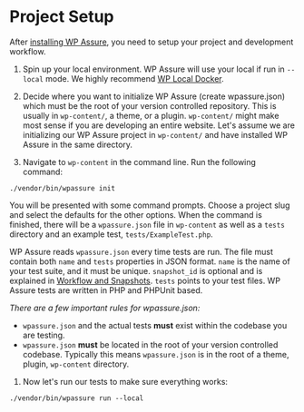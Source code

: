 # Project Setup

After [installing WP Assure](https://wpassure.readthedocs.io/en/latest/install/), you need to setup your project and development workflow.

1. Spin up your local environment. WP Assure will use your local if run in `--local` mode. We highly recommend [WP Local Docker](https://github.com/10up/wp-local-docker).
  
1. Decide where you want to initialize WP Assure (create wpassure.json) which must be the root of your version controlled repository. This is usually in `wp-content/`, a theme, or a plugin. `wp-content/` might make most sense if you are developing an entire website. Let's assume we are initializing our WP Assure project in `wp-content/` and have installed WP Assure in the same directory.
  
1. Navigate to `wp-content` in the command line. Run the following command:
  ```
  ./vendor/bin/wpassure init
  ```
  
  You will be presented with some command prompts. Choose a project slug and select the defaults for the other options. When the command is finished, there will be a `wpassure.json` file in `wp-content` as well as a `tests` directory and an example test, `tests/ExampleTest.php`.
  
  WP Assure reads `wpassure.json` every time tests are run. The file must contain both `name` and `tests` properties in JSON format. `name` is the name of your test suite, and it must be unique. `snapshot_id` is optional and is explained in [Workflow and Snapshots](). `tests` points to your test files. WP Assure tests are written in PHP and PHPUnit based.
  
  *There are a few important rules for wpassure.json:*
  
  * `wpassure.json` and the actual tests __must__ exist within the codebase you are testing.
  * `wpassure.json` __must__ be located in the root of your version controlled codebase. Typically this means `wpassure.json` is in the root of a theme, plugin, `wp-content` directory.
  
1. Now let's run our tests to make sure everything works:
  ```
  ./vendor/bin/wpassure run --local


